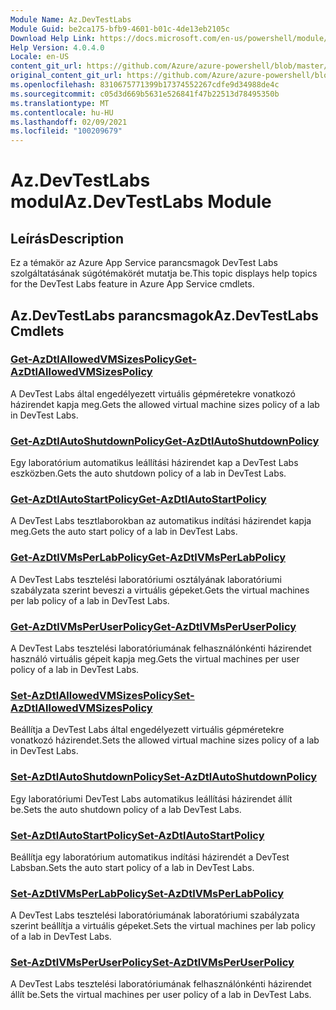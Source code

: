 ```yaml
---
Module Name: Az.DevTestLabs
Module Guid: be2ca175-bfb9-4601-b01c-4de13eb2105c
Download Help Link: https://docs.microsoft.com/en-us/powershell/module/az.devtestlabs
Help Version: 4.0.4.0
Locale: en-US
content_git_url: https://github.com/Azure/azure-powershell/blob/master/src/DevTestLabs/DevTestLabs/help/Az.DevTestLabs.md
original_content_git_url: https://github.com/Azure/azure-powershell/blob/master/src/DevTestLabs/DevTestLabs/help/Az.DevTestLabs.md
ms.openlocfilehash: 8310675771399b17374552267cdfe9d34988de4c
ms.sourcegitcommit: c05d3d669b5631e526841f47b22513d78495350b
ms.translationtype: MT
ms.contentlocale: hu-HU
ms.lasthandoff: 02/09/2021
ms.locfileid: "100209679"
---
```

# <span data-ttu-id="dc809-101">Az.DevTestLabs modul</span><span class="sxs-lookup"><span data-stu-id="dc809-101">Az.DevTestLabs Module</span></span>
## <span data-ttu-id="dc809-102">Leírás</span><span class="sxs-lookup"><span data-stu-id="dc809-102">Description</span></span>
<span data-ttu-id="dc809-103">Ez a témakör az Azure App Service parancsmagok DevTest Labs szolgáltatásának súgótémakörét mutatja be.</span><span class="sxs-lookup"><span data-stu-id="dc809-103">This topic displays help topics for the DevTest Labs feature in Azure App Service cmdlets.</span></span>

## <span data-ttu-id="dc809-104">Az.DevTestLabs parancsmagok</span><span class="sxs-lookup"><span data-stu-id="dc809-104">Az.DevTestLabs Cmdlets</span></span>
### [<span data-ttu-id="dc809-105">Get-AzDtlAllowedVMSizesPolicy</span><span class="sxs-lookup"><span data-stu-id="dc809-105">Get-AzDtlAllowedVMSizesPolicy</span></span>](Get-AzDtlAllowedVMSizesPolicy.md)
<span data-ttu-id="dc809-106">A DevTest Labs által engedélyezett virtuális gépméretekre vonatkozó házirendet kapja meg.</span><span class="sxs-lookup"><span data-stu-id="dc809-106">Gets the allowed virtual machine sizes policy of a lab in DevTest Labs.</span></span>

### [<span data-ttu-id="dc809-107">Get-AzDtlAutoShutdownPolicy</span><span class="sxs-lookup"><span data-stu-id="dc809-107">Get-AzDtlAutoShutdownPolicy</span></span>](Get-AzDtlAutoShutdownPolicy.md)
<span data-ttu-id="dc809-108">Egy laboratórium automatikus leállítási házirendet kap a DevTest Labs eszközben.</span><span class="sxs-lookup"><span data-stu-id="dc809-108">Gets the auto shutdown policy of a lab in DevTest Labs.</span></span>

### [<span data-ttu-id="dc809-109">Get-AzDtlAutoStartPolicy</span><span class="sxs-lookup"><span data-stu-id="dc809-109">Get-AzDtlAutoStartPolicy</span></span>](Get-AzDtlAutoStartPolicy.md)
<span data-ttu-id="dc809-110">A DevTest Labs tesztlaborokban az automatikus indítási házirendet kapja meg.</span><span class="sxs-lookup"><span data-stu-id="dc809-110">Gets the auto start policy of a lab in DevTest Labs.</span></span>

### [<span data-ttu-id="dc809-111">Get-AzDtlVMsPerLabPolicy</span><span class="sxs-lookup"><span data-stu-id="dc809-111">Get-AzDtlVMsPerLabPolicy</span></span>](Get-AzDtlVMsPerLabPolicy.md)
<span data-ttu-id="dc809-112">A DevTest Labs tesztelési laboratóriumi osztályának laboratóriumi szabályzata szerint beveszi a virtuális gépeket.</span><span class="sxs-lookup"><span data-stu-id="dc809-112">Gets the virtual machines per lab policy of a lab in DevTest Labs.</span></span>

### [<span data-ttu-id="dc809-113">Get-AzDtlVMsPerUserPolicy</span><span class="sxs-lookup"><span data-stu-id="dc809-113">Get-AzDtlVMsPerUserPolicy</span></span>](Get-AzDtlVMsPerUserPolicy.md)
<span data-ttu-id="dc809-114">A DevTest Labs tesztelési laboratóriumának felhasználónkénti házirendet használó virtuális gépeit kapja meg.</span><span class="sxs-lookup"><span data-stu-id="dc809-114">Gets the virtual machines per user policy of a lab in DevTest Labs.</span></span>

### [<span data-ttu-id="dc809-115">Set-AzDtlAllowedVMSizesPolicy</span><span class="sxs-lookup"><span data-stu-id="dc809-115">Set-AzDtlAllowedVMSizesPolicy</span></span>](Set-AzDtlAllowedVMSizesPolicy.md)
<span data-ttu-id="dc809-116">Beállítja a DevTest Labs által engedélyezett virtuális gépméretekre vonatkozó házirendet.</span><span class="sxs-lookup"><span data-stu-id="dc809-116">Sets the allowed virtual machine sizes policy of a lab in DevTest Labs.</span></span>

### [<span data-ttu-id="dc809-117">Set-AzDtlAutoShutdownPolicy</span><span class="sxs-lookup"><span data-stu-id="dc809-117">Set-AzDtlAutoShutdownPolicy</span></span>](Set-AzDtlAutoShutdownPolicy.md)
<span data-ttu-id="dc809-118">Egy laboratóriumi DevTest Labs automatikus leállítási házirendet állít be.</span><span class="sxs-lookup"><span data-stu-id="dc809-118">Sets the auto shutdown policy of a lab DevTest Labs.</span></span>

### [<span data-ttu-id="dc809-119">Set-AzDtlAutoStartPolicy</span><span class="sxs-lookup"><span data-stu-id="dc809-119">Set-AzDtlAutoStartPolicy</span></span>](Set-AzDtlAutoStartPolicy.md)
<span data-ttu-id="dc809-120">Beállítja egy laboratórium automatikus indítási házirendét a DevTest Labsban.</span><span class="sxs-lookup"><span data-stu-id="dc809-120">Sets the auto start policy of a lab in DevTest Labs.</span></span>

### [<span data-ttu-id="dc809-121">Set-AzDtlVMsPerLabPolicy</span><span class="sxs-lookup"><span data-stu-id="dc809-121">Set-AzDtlVMsPerLabPolicy</span></span>](Set-AzDtlVMsPerLabPolicy.md)
<span data-ttu-id="dc809-122">A DevTest Labs tesztelési laboratóriumának laboratóriumi szabályzata szerint beállítja a virtuális gépeket.</span><span class="sxs-lookup"><span data-stu-id="dc809-122">Sets the virtual machines per lab policy of a lab in DevTest Labs.</span></span>

### [<span data-ttu-id="dc809-123">Set-AzDtlVMsPerUserPolicy</span><span class="sxs-lookup"><span data-stu-id="dc809-123">Set-AzDtlVMsPerUserPolicy</span></span>](Set-AzDtlVMsPerUserPolicy.md)
<span data-ttu-id="dc809-124">A DevTest Labs tesztelési laboratóriumának felhasználónkénti házirendet állít be.</span><span class="sxs-lookup"><span data-stu-id="dc809-124">Sets the virtual machines per user policy of a lab in DevTest Labs.</span></span>

